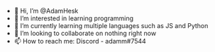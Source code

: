 - 👋 Hi, I’m @AdamHesk
- 👀 I’m interested in learning programming
- 🌱 I’m currently learning multiple languages such as JS and Python
- 💞️ I’m looking to collaborate on nothing right now
- 📫 How to reach me: Discord - adamm#7544

<!---
AdamHesk/AdamHesk is a ✨ special ✨ repository because its `README.md` (this file) appears on your GitHub profile.
You can click the Preview link to take a look at your changes.
--->
